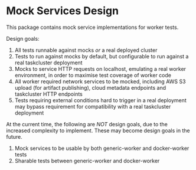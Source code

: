 # Mock Services Design

This package contains mock service implementations for worker tests.

Design goals:

1) All tests runnable against mocks _or_ a real deployed cluster
2) Tests to run against mocks by default, but configurable to run against a
   real taskcluster deployment
3) Mocks to service HTTP requests on localhost, emulating a real worker
   environment, in order to maximise test coverage of worker code
4) All worker required network services to be mocked, including AWS S3 upload
   (for artifact publishing), cloud metadata endpoints and taskcluster HTTP
   endpoints
5) Tests requiring external conditions hard to trigger in a real deployment
   may bypass requirement for compatibility with a real taskcluster deployment

At the current time, the following are _NOT_ design goals, due to the increased
complexity to implement. These may become design goals in the future.

1) Mock services to be usable by both generic-worker and docker-worker tests
2) Sharable tests between generic-worker and docker-worker

